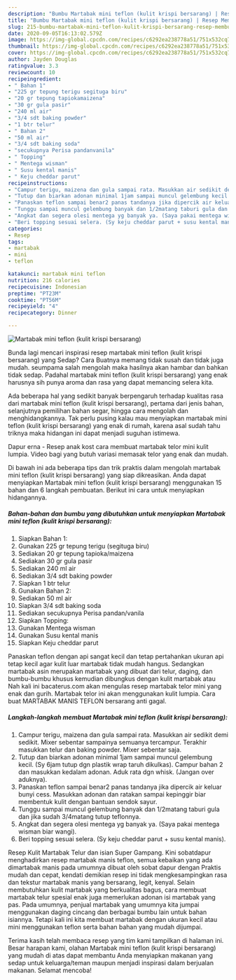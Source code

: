 ```yaml
---
description: "Bumbu Martabak mini teflon (kulit krispi bersarang) | Resep Membuat Martabak mini teflon (kulit krispi bersarang) Yang Enak dan Simpel"
title: "Bumbu Martabak mini teflon (kulit krispi bersarang) | Resep Membuat Martabak mini teflon (kulit krispi bersarang) Yang Enak dan Simpel"
slug: 215-bumbu-martabak-mini-teflon-kulit-krispi-bersarang-resep-membuat-martabak-mini-teflon-kulit-krispi-bersarang-yang-enak-dan-simpel
date: 2020-09-05T16:13:02.579Z
image: https://img-global.cpcdn.com/recipes/c6292ea238778a51/751x532cq70/martabak-mini-teflon-kulit-krispi-bersarang-foto-resep-utama.jpg
thumbnail: https://img-global.cpcdn.com/recipes/c6292ea238778a51/751x532cq70/martabak-mini-teflon-kulit-krispi-bersarang-foto-resep-utama.jpg
cover: https://img-global.cpcdn.com/recipes/c6292ea238778a51/751x532cq70/martabak-mini-teflon-kulit-krispi-bersarang-foto-resep-utama.jpg
author: Jayden Douglas
ratingvalue: 3.3
reviewcount: 10
recipeingredient:
- " Bahan 1"
- "225 gr tepung terigu segituga biru"
- "20 gr tepung tapiokamaizena"
- "30 gr gula pasir"
- "240 ml air"
- "3/4 sdt baking powder"
- "1 btr telur"
- " Bahan 2"
- "50 ml air"
- "3/4 sdt baking soda"
- "secukupnya Perisa pandanvanila"
- " Topping"
- " Mentega wisman"
- " Susu kental manis"
- " Keju cheddar parut"
recipeinstructions:
- "Campur terigu, maizena dan gula sampai rata. Masukkan air sedikit demi sedikit. Mixer sebentar sampainya semuanya tercampur. Terakhir masukkan telur dan baking powder. Mixer sebentar saja."
- "Tutup dan biarkan adonan minimal 1jam sampai muncul gelembung kecil. (Sy 6jam tutup dgn plastik wrap taruh dikulkas). Campur bahan 2 dan masukkan kedalam adonan. Aduk rata dgn whisk. (Jangan over aduknya)."
- "Panaskan teflon sampai benar2 panas tandanya jika dipercik air keluar bunyi cess. Masukkan adonan dan ratakan sampai kepinggir biar membentuk kulit dengan bantuan sendok sayur."
- "Tunggu sampai muncul gelembung banyak dan 1/2matang taburi gula dan jika sudah 3/4matang tutup teflonnya."
- "Angkat dan segera olesi mentega yg banyak ya. (Saya pakai mentega wisman biar wangi)."
- "Beri topping sesuai selera. (Sy keju cheddar parut + susu kental manis)."
categories:
- Resep
tags:
- martabak
- mini
- teflon

katakunci: martabak mini teflon 
nutrition: 216 calories
recipecuisine: Indonesian
preptime: "PT23M"
cooktime: "PT56M"
recipeyield: "4"
recipecategory: Dinner

---
```



![Martabak mini teflon (kulit krispi bersarang)](https://img-global.cpcdn.com/recipes/c6292ea238778a51/751x532cq70/martabak-mini-teflon-kulit-krispi-bersarang-foto-resep-utama.jpg)

Bunda lagi mencari inspirasi resep martabak mini teflon (kulit krispi bersarang) yang Sedap? Cara Buatnya memang tidak susah dan tidak juga mudah. seumpama salah mengolah maka hasilnya akan hambar dan bahkan tidak sedap. Padahal martabak mini teflon (kulit krispi bersarang) yang enak harusnya sih punya aroma dan rasa yang dapat memancing selera kita.

Ada beberapa hal yang sedikit banyak berpengaruh terhadap kualitas rasa dari martabak mini teflon (kulit krispi bersarang), pertama dari jenis bahan, selanjutnya pemilihan bahan segar, hingga cara mengolah dan menghidangkannya. Tak perlu pusing kalau mau menyiapkan martabak mini teflon (kulit krispi bersarang) yang enak di rumah, karena asal sudah tahu triknya maka hidangan ini dapat menjadi suguhan istimewa.

Dapur erna - Resep anak kost cara membuat martabak telor mini kulit lumpia. Video bagi yang butuh variasi memasak telor yang enak dan mudah.


Di bawah ini ada beberapa tips dan trik praktis dalam mengolah martabak mini teflon (kulit krispi bersarang) yang siap dikreasikan. Anda dapat menyiapkan Martabak mini teflon (kulit krispi bersarang) menggunakan 15 bahan dan 6 langkah pembuatan. Berikut ini cara untuk menyiapkan hidangannya.

<!--inarticleads1-->

##### Bahan-bahan dan bumbu yang dibutuhkan untuk menyiapkan Martabak mini teflon (kulit krispi bersarang):

1. Siapkan  Bahan 1:
1. Gunakan 225 gr tepung terigu (segituga biru)
1. Sediakan 20 gr tepung tapioka/maizena
1. Sediakan 30 gr gula pasir
1. Sediakan 240 ml air
1. Sediakan 3/4 sdt baking powder
1. Siapkan 1 btr telur
1. Gunakan  Bahan 2:
1. Sediakan 50 ml air
1. Siapkan 3/4 sdt baking soda
1. Sediakan secukupnya Perisa pandan/vanila
1. Siapkan  Topping:
1. Gunakan  Mentega wisman
1. Gunakan  Susu kental manis
1. Siapkan  Keju cheddar parut


Panaskan teflon dengan api sangat kecil dan tetap pertahankan ukuran api tetap kecil agar kulit luar martabak tidak mudah hangus. Sedangkan martabak asin merupakan martabak yang dibuat dari telur, daging, dan bumbu-bumbu khusus kemudian dibungkus dengan kulit martabak atau Nah kali ini bacaterus.com akan mengulas resep martabak telor mini yang enak dan gurih. Martabak telor ini akan menggunakan kulit lumpia. Cara buat MARTABAK MANIS TEFLON bersarang anti gagal. 

<!--inarticleads2-->

##### Langkah-langkah membuat Martabak mini teflon (kulit krispi bersarang):

1. Campur terigu, maizena dan gula sampai rata. Masukkan air sedikit demi sedikit. Mixer sebentar sampainya semuanya tercampur. Terakhir masukkan telur dan baking powder. Mixer sebentar saja.
1. Tutup dan biarkan adonan minimal 1jam sampai muncul gelembung kecil. (Sy 6jam tutup dgn plastik wrap taruh dikulkas). Campur bahan 2 dan masukkan kedalam adonan. Aduk rata dgn whisk. (Jangan over aduknya).
1. Panaskan teflon sampai benar2 panas tandanya jika dipercik air keluar bunyi cess. Masukkan adonan dan ratakan sampai kepinggir biar membentuk kulit dengan bantuan sendok sayur.
1. Tunggu sampai muncul gelembung banyak dan 1/2matang taburi gula dan jika sudah 3/4matang tutup teflonnya.
1. Angkat dan segera olesi mentega yg banyak ya. (Saya pakai mentega wisman biar wangi).
1. Beri topping sesuai selera. (Sy keju cheddar parut + susu kental manis).


Resep Kulit Martabak Telur dan isian Super Gampang. Kini sobatdapur menghadirkan resep martabak manis teflon, semua kebaikan yang ada dimartabak manis pada umumnya dibuat oleh sobat dapur dengan Praktis mudah dan cepat, kendati demikian resep ini tidak mengkesampingkan rasa dan tekstur martabak manis yang bersarang, legit, kenyal. Selain membutuhkan kulit martabak yang berkualitas bagus, cara membuat martabak telur spesial enak juga memerlukan adonan isi martabak yang pas. Pada umumnya, penjual martabak yang umumnya kita jumpai menggunakan daging cincang dan berbagai bumbu lain untuk bahan isiannya. Tetapi kali ini kita membuat martabak dengan ukuran kecil atau mini menggunakan teflon serta bahan bahan yang mudah dijumpai. 

Terima kasih telah membaca resep yang tim kami tampilkan di halaman ini. Besar harapan kami, olahan Martabak mini teflon (kulit krispi bersarang) yang mudah di atas dapat membantu Anda menyiapkan makanan yang sedap untuk keluarga/teman maupun menjadi inspirasi dalam berjualan makanan. Selamat mencoba!
